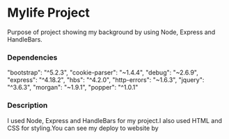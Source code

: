 # Mylife Project

Purpose of project showing my background by using Node, Express and HandleBars.


### Dependencies

 "bootstrap": "^5.2.3",
    "cookie-parser": "~1.4.4",
    "debug": "~2.6.9",
    "express": "^4.18.2",
    "hbs": "^4.2.0",
    "http-errors": "~1.6.3",
    "jquery": "^3.6.3",
    "morgan": "~1.9.1",
    "popper": "^1.0.1"


### Description
I used Node, Express and HandleBars for my project.I also used HTML and CSS for styling.You can see my deploy to website by 





